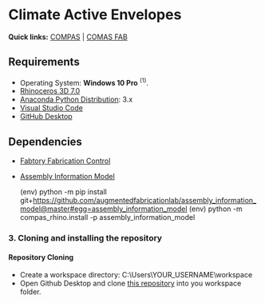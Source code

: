 # Climate Active Envelopes

**Quick links:** [COMPAS](https://compas.dev/) | [COMAS FAB](https://gramaziokohler.github.io/compas_fab/latest/)

## Requirements

* Operating System: **Windows 10 Pro** <sup>(1)</sup>.
* [Rhinoceros 3D 7.0](https://www.rhino3d.com/)
* [Anaconda Python Distribution](https://www.anaconda.com/download/): 3.x
* [Visual Studio Code](https://code.visualstudio.com/)
* [GitHub Desktop](https://desktop.github.com/)

## Dependencies

* [Fabtory Fabrication Control](https://github.com/augmentedfabricationlab/fabtory_fabrication_control)

* [Assembly Information Model](https://github.com/augmentedfabricationlab/assembly_information_model)
    
    (env) python -m pip install git+https://github.com/augmentedfabricationlab/assembly_information_model@master#egg=assembly_information_model
    (env) python -m compas_rhino.install -p assembly_information_model
    
### 3. Cloning and installing the repository

#### Repository Cloning

* Create a workspace directory: C:\Users\YOUR_USERNAME\workspace
* Open Github Desktop and clone [this repository](https://github.com/augmentedfabricationlab/robotic_brick_envelopes) into you workspace folder.
